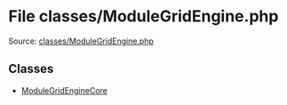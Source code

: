 File classes/ModuleGridEngine.php
=========

Source: [classes/ModuleGridEngine.php](https://github.com/PrestaShop/PrestaShop/blob/1.5.0.2/classes/ModuleGridEngine.php)


Classes
-------

* [ModuleGridEngineCore](class.ModuleGridEngineCore.md)

